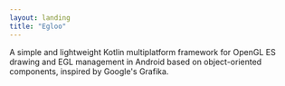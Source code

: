 ```yaml
---
layout: landing
title: "Egloo"
---
```


A simple and lightweight Kotlin multiplatform framework for OpenGL ES drawing and EGL management in Android
based on object-oriented components, inspired by Google's Grafika.